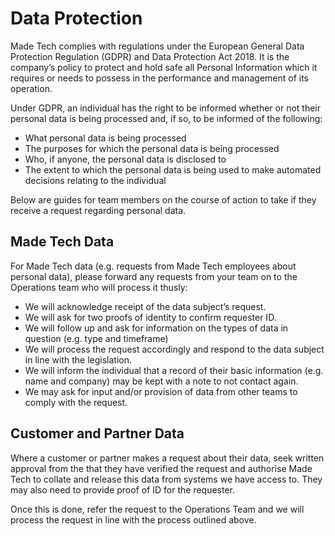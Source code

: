 # Data Protection

Made Tech complies with regulations under the European General Data Protection Regulation (GDPR) and Data Protection Act 2018. It is the company’s policy to protect and hold safe all Personal Information which it requires or needs to possess in the performance and management of its operation.

Under GDPR, an individual has the right to be informed whether or not their personal data is being processed and, if so, to be informed of the following:
 - What personal data is being processed 
 - The purposes for which the personal data is being processed
 - Who, if anyone, the personal data is disclosed to
 - The extent to which the personal data is being used to make automated decisions relating to the individual

Below are guides for team members on the course of action to take if they receive a request regarding personal data.

## Made Tech Data

For Made Tech data (e.g. requests from Made Tech employees about personal data), please forward any requests from your team on to the Operations team who will process it thusly:
 - We will acknowledge receipt of the data subject’s request.
 - We will ask for two proofs of identity to confirm requester ID. 
 - We will follow up and ask for information on the types of data in question (e.g. type and timeframe)
 - We will process the request accordingly and respond to the data subject in line with the legislation. 
 - We will inform the individual that a record of their basic information (e.g. name and company) may be kept with a note to not contact again.
 - We may ask for input and/or provision of data from other teams to comply with the request. 

## Customer and Partner Data

Where a customer or partner makes a request about their data, seek written approval from the that they have verified the request and authorise Made Tech to collate and release this data from systems we have access to. They may also need to provide proof of ID for the requester. 

Once this is done, refer the request to the Operations Team and we will process the request in line with the process outlined above.
